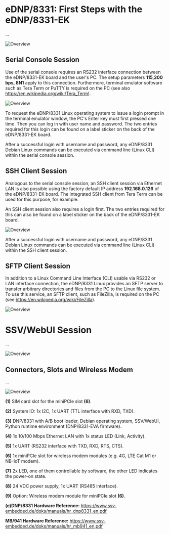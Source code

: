 # eDNP/8331: First Steps with the eDNP/8331-EK 

...

![Overview](https://ssv-comm.de/forum/bilder/8331EK-connect.png)

## Serial Console Session

Use of the serial console requires an RS232 interface connection between the eDNP/8331-EK board and the user's PC. The setup parameters **115,200 bps, 8N1** apply to this connection. Furthermore, terminal emulator software such as Tera Term or PuTTY is required on the PC (see also https://en.wikipedia.org/wiki/Tera_Term).

![Overview](https://ssv-comm.de/forum/bilder/8331EK-Serial.png)

To request the eDNP/8331 Linux operating system to issue a login prompt in the terminal emulator window, the PC's Enter key must first pressed one time. Then you can log in with user name and password. The two entries required for this login can be found on a label sticker on the back of the eDNP/8331-EK board.

After a successful login with username and password, any eDNP/8331 Debian Linux commands can be executed via command line (Linux CLI) within the serial console session.

## SSH Client Session

Analogous to the serial console session, an SSH client session via Ethernet LAN is also possible using the factory default IP address **192.168.0.126** of the eDNP/8331-EK board. The integrated SSH client from Tera Term can be used for this purpose, for example.

An SSH client session also requires a login first. The two entries required for this can also be found on a label sticker on the back of the eDNP/8331-EK board.

![Overview](https://ssv-comm.de/forum/bilder/8331EK-SSH.png)

After a successful login with username and password, any eDNP/8331 Debian Linux commands can be executed via command line (Linux CLI) within the SSH client session.

## SFTP Client Session

In addition to a Linux Command Line Interface (CLI) usable via RS232 or LAN interface connection, the eDNP/8331 Linux provides an SFTP server to transfer arbitrary directories and files from the PC to the Linux file system. To use this service, an SFTP client, such as FileZilla, is required on the PC (see https://en.wikipedia.org/wiki/FileZilla).

![Overview](https://ssv-comm.de/forum/bilder/8331EK-SFTP.png)

# SSV/WebUI Session

...

![Overview](https://ssv-comm.de/forum/bilder/8331EK-WUI.png)

## Connectors, Slots and Wireless Modem

...

![Overview](https://ssv-comm.de/forum/bilder/8331EK-explore.jpg)

**(1)** SIM card slot for the miniPCIe slot **(6)**.

**(2)** System IO: 1x I2C, 1x UART (TTL interface with RXD, TXD).

**(3)** DNP/8331 with A/B boot loader, Debian operating system, SSV/WebUI, Python runtime environment (DNP/8331-EVA firmware).

**(4)** 1x 10/100 Mbps Ethernet LAN with 1x status LED (Link, Activity).

**(5)** 1x UART (RS232 interface with TXD, RXD, RTS, CTS).

**(6)** 1x miniPCIe slot for wireless modem modules (e.g. 4G, LTE Cat M1 or NB-IoT modem).

**(7)** 2x LED, one of them controllable by software, the other LED indicates the power-on state.

**(8)** 24 VDC power supply, 1x UART (RS485 interface).

**(9)** Option: Wireless modem module for miniPCIe slot **(6)**. 

**(e)DNP/8331 Hardware Reference:** https://www.ssv-embedded.de/doks/manuals/hr_dnp8331_en.pdf

**MB/941 Hardware Reference:** https://www.ssv-embedded.de/doks/manuals/hr_mb941_en.pdf
